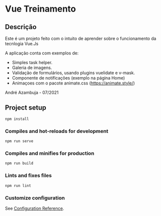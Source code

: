 # Vue Treinamento

## Descrição
Este é um projeto feito com o intuito de aprender sobre o funcionamento da tecnlogia Vue.Js

A aplicação conta com exemplos de:
 - Simples task helper.
 - Galeria de imagens.
 - Validação de formulários, usando plugins vuelidate e v-mask.
 - Componente de notificações (exemplo na página Home)
 - Animaçoes com o pacote animate.css (https://animate.style/)

André Azambuja - 07/2021


## Project setup
```
npm install
```

### Compiles and hot-reloads for development
```
npm run serve
```

### Compiles and minifies for production
```
npm run build
```

### Lints and fixes files
```
npm run lint
```

### Customize configuration
See [Configuration Reference](https://cli.vuejs.org/config/).
